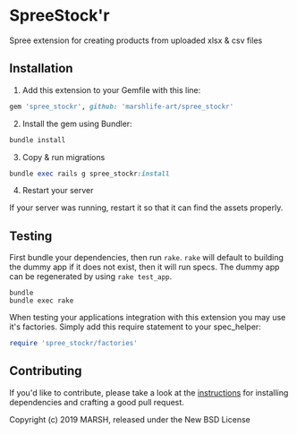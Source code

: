 # SpreeStock'r

Spree extension for creating products from uploaded xlsx & csv files

## Installation

1. Add this extension to your Gemfile with this line:
  ```ruby
  gem 'spree_stockr', github: 'marshlife-art/spree_stockr'
  ```

2. Install the gem using Bundler:
  ```ruby
  bundle install
  ```

3. Copy & run migrations
  ```ruby
  bundle exec rails g spree_stockr:install
  ```

4. Restart your server

  If your server was running, restart it so that it can find the assets properly.

## Testing

First bundle your dependencies, then run `rake`. `rake` will default to building the dummy app if it does not exist, then it will run specs. The dummy app can be regenerated by using `rake test_app`.

```shell
bundle
bundle exec rake
```

When testing your applications integration with this extension you may use it's factories.
Simply add this require statement to your spec_helper:

```ruby
require 'spree_stockr/factories'
```


## Contributing

If you'd like to contribute, please take a look at the
[instructions](CONTRIBUTING.md) for installing dependencies and crafting a good
pull request.

Copyright (c) 2019 MARSH, released under the New BSD License
